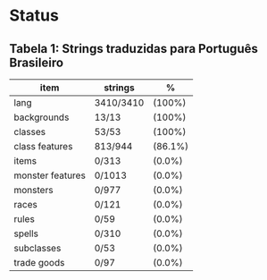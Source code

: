 # Status

## Tabela 1: Strings traduzidas para Português Brasileiro

| item             | strings   | %       |
| ---------------- | --------- | ------- |
| lang             | 3410/3410 | (100%)  |
| backgrounds      | 13/13     | (100%)  |
| classes          | 53/53     | (100%)  |
| class features   | 813/944   | (86.1%) |
| items            | 0/313     | (0.0%)  |
| monster features | 0/1013    | (0.0%)  |
| monsters         | 0/977     | (0.0%)  |
| races            | 0/121     | (0.0%)  |
| rules            | 0/59      | (0.0%)  |
| spells           | 0/310     | (0.0%)  |
| subclasses       | 0/53      | (0.0%)  |
| trade goods      | 0/97      | (0.0%)  |
